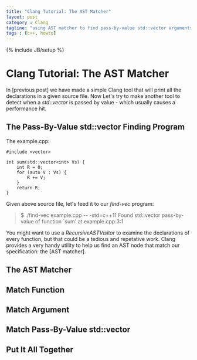 ```yaml
---
title: "Clang Tutorial: The AST Matcher"
layout: post
category : Clang
tagline: "using AST matcher to find pass-by-value std::vector arguments"
tags : [c++, howto]
---
```

{% include JB/setup %}

# Clang Tutorial: The AST Matcher

In [previous post] we have made a simple Clang tool that will print all the declarations
in a given source file. Now Let's try to make another tool to detect when a _std::vector_
is passed by value - which usually causes a performance hit.

## The Pass-By-Value std::vector Finding Program

The example.cpp:

```
#include <vector>

int sum(std::vector<int> Vs) {
    int R = 0;
    for (auto V : Vs) {
        R += V;
    }
    return R;
}
```

Given above source file, let's feed it to our _find-vec_ program:

> $ ./find-vec example.cpp -- -std=c++11
> Found std::vector pass-by-value of function `sum' at example.cpp:3:1

You might want to use a _RecursiveASTVisitor_ to examine the declarations of every function,
but that could be a tedious and repetative work. Clang provides a very handy utility to help
us find an AST node that match our specification: the [AST matcher].

## The AST Matcher

## Match Function

## Match Argument

## Match Pass-By-Value std::vector

## Put It All Together
